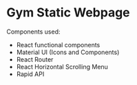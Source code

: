 # Gym Static Webpage

Components used:

- React functional components
- Material UI (Icons and Components)
- React Router
- React Horizontal Scrolling Menu
- Rapid API
